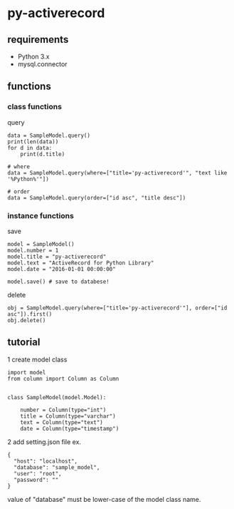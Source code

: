 # py-activerecord

## requirements
- Python 3.x
- mysql.connector

## functions
### class functions
query
```
data = SampleModel.query()
print(len(data))
for d in data:
    print(d.title)

# where
data = SampleModel.query(where=["title='py-activerecord'", "text like '%Python%'"])

# order
data = SampleModel.query(order=["id asc", "title desc"])
```
### instance functions
save
```
model = SampleModel()
model.number = 1
model.title = "py-activerecord"
model.text = "ActiveRecord for Python Library"
model.date = "2016-01-01 00:00:00"

model.save() # save to databese!
```
delete
```
obj = SampleModel.query(where=["title='py-activerecord'"], order=["id asc"]).first()
obj.delete()
```

## tutorial
1 create model class
```
import model
from column import Column as Column


class SampleModel(model.Model):

    number = Column(type="int")
    title = Column(type="varchar")
    text = Column(type="text")
    date = Column(type="timestamp")
```

2 add setting.json file
ex.
```
{
  "host": "localhost",
  "database": "sample_model",
  "user": "root",
  "password": ""
}
```
value of "database" must be lower-case of the model class name.

